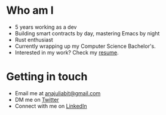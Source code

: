 # Who am I

- 5 years working as a dev
- Building smart contracts by day, mastering Emacs by night
- Rust enthusiast
- Currently wrapping up my Computer Science Bachelor's.
- Interested in my work? Check my [resume](./resume/resume.pdf).

# Getting in touch
- Email me at [anajuliabit@gmail.com](mailto:anajuliabit@gmail.com)
- DM me on [Twitter](https://twitter.com/anajuliabit)
- Connect with me on [LinkedIn](https://www.linkedin.com/in/anajuliabit)

